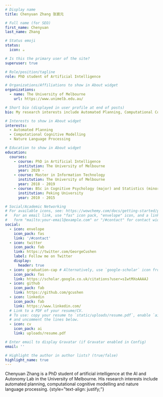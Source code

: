 ```yaml
---
# Display name
title: Chenyuan Zhang 张宸元

# Full name (for SEO)
first_name: Chenyuan
last_name: Zhang

# Status emoji
status:
  icon: ☕️

# Is this the primary user of the site?
superuser: true

# Role/position/tagline
role: PhD student of Artificial Intelligence

# Organizations/Affiliations to show in About widget
organizations:
  - name: The University of Melbourne
    url: https://www.unimelb.edu.au/

# Short bio (displayed in user profile at end of posts)
bio: My research interests include Automated Planning, Computational Cognitive Modelling and Nature Language Processing.

# Interests to show in About widget
interests:
  - Automated Planning
  - Computational Cognitive Modelling
  - Nature Language Processing

# Education to show in About widget
education:
  courses:
    - course: PhD in Artificial Intelligence
      institution: The University of Melbourne
      year: 2020 - 
    - course: Master in Information Technology
      institution: The University of Melbourne
      year: 2018 - 2019
    - course: BSc in Cognitive Psychology (major) and Statistics (minor)
      institution: Peking University
      year: 2010 - 2015

# Social/Academic Networking
# For available icons, see: https://wowchemy.com/docs/getting-started/page-builder/#icons
#   For an email link, use "fas" icon pack, "envelope" icon, and a link in the
#   form "mailto:your-email@example.com" or "/#contact" for contact widget.
social:
  - icon: envelope
    icon_pack: fas
    link: '/#contact'
  - icon: twitter
    icon_pack: fab
    link: https://twitter.com/GeorgeCushen
    label: Follow me on Twitter
    display:
      header: true
  - icon: graduation-cap # Alternatively, use `google-scholar` icon from `ai` icon pack
    icon_pack: fas
    link: https://scholar.google.co.uk/citations?user=sIwtMXoAAAAJ
  - icon: github
    icon_pack: fab
    link: https://github.com/gcushen
  - icon: linkedin
    icon_pack: fab
    link: https://www.linkedin.com/
  # Link to a PDF of your resume/CV.
  # To use: copy your resume to `static/uploads/resume.pdf`, enable `ai` icons in `params.yaml`,
  # and uncomment the lines below.
  - icon: cv
    icon_pack: ai
    link: uploads/resume.pdf

# Enter email to display Gravatar (if Gravatar enabled in Config)
email: ''

# Highlight the author in author lists? (true/false)
highlight_name: true
---
```


Chenyuan Zhang is a PhD student of artificial intelligence at the AI and Autonomy Lab in the University of Melbourne. His research interests include automated planning, computational cognitive modelling and nature language processing. 
{style="text-align: justify;"}
